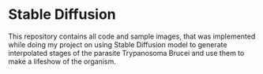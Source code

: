 # Stable Diffusion
This repository contains all code and sample images, that was implemented while doing my project on using Stable Diffusion model to generate interpolated stages of the parasite Trypanosoma Brucei and use them to make a lifeshow of the organism. 
